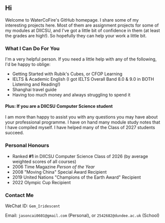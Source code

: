 ## Hi

Welcome to WaterCoFire's GitHub homepage. I share some of my interesting projects here. Most of them are assignment projects for some of my modules at DIICSU, and I've got a little bit of confidence in them (at least the grades are high!). So hopefully they can help your work a little bit.

### What I Can Do For You

I'm a very helpful person. If you need a little help with any of the following, I'd be happy to oblige:

- Getting Started with Rubik's Cubes, or CFOP Learning
- IELTS & Academic English (I got IELTS Overall Band 8.0 & 9.0 in BOTH Listening and Reading!)
- Shanghai travel guide
- Having too much money and always struggling to spend it

#### Plus: If you are a DIICSU Computer Science student

I am more than happy to assist you with any questions you may have about your professional programme. I have on hand many module study notes that I have compiled myself. I have helped many of the Class of 2027 students succeed.

### Personal Honours

- Ranked **#1** in DIICSU Computer Science Class of 2026 (by average weighted scores of all courses)
- 2006 Time Magazine _Person of the Year_
- 2008 "Moving China" Special Award Recipient
- 2019 United Nations "Champions of the Earth Award" Recipient
- 2022 Olympic Cup Recipient

### Contact Me

WeChat ID: ```Gem_Iridescent```

Email: ```jasoncai0601@gmail.com``` (Personal), or ```2542682@dundee.ac.uk``` (School)
